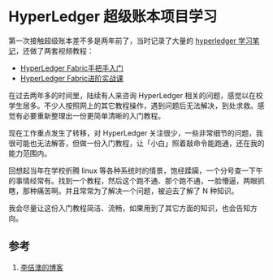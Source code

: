 <!-- toc -->
# HyperLedger 超级账本项目学习 

第一次接触超级账本差不多是两年前了，当时记录了大量的 [hyperledger 学习笔记][1]，还做了两套视频教程：

* [HyperLedger Fabric手把手入门](https://study.163.com/course/courseMain.htm?courseId=1005326005&share=2&shareId=400000000376006)
* [HyperLedger Fabric进阶实战课](https://study.163.com/course/courseMain.htm?courseId=1005359012&share=2&shareId=400000000376006)

在过去两年多的时间里，陆续有人来咨询 HyperLedger 相关的问题，感觉以在校学生居多。不少人按照网上的其它教程操作，遇到问题后无法解决，到处求救。感觉有必要重新整理出一份更简单清晰的入门教程。

现在工作重点发生了转移，对 HyperLedger 关注很少，一些非常细节的问题，我很可能也无法解答，但做一份入门教程，让「小白」照着敲命令能跑通，还在我的能力范围内。

回想起当年在学校折腾 linux 等各种系统时的情景，饱经蹂躏，一个分号查一下午的事情经常有。找到一个教程，然后这个跑不通、那个跑不通，一脸懵逼，两眼抓瞎，那种痛苦啊。并且常常为了解决一个问题，被迫去了解了 N 种知识。

我会尽量让这份入门教程简洁、流畅，如果用到了其它方面的知识，也会告知方向。

## 参考

1. [李佶澳的博客][1]

[1]: https://www.lijiaocn.com "李佶澳的博客"
[2]: https://www.lijiaocn.com/tags/blockchain.html "hyperledger 学习笔记"
